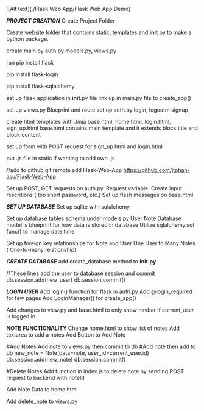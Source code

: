 
![Alt text](./Flask Web App/Flask Web App Demo)

*****PROJECT CREATION*****
Create Project Folder

Create website folder that contains static, templates and __init__.py to make a python package.

create main.py auth.py models.py, views.py

run pip install flask

pip install flask-login

pip install flask-sqlalchemy

set up flask application in __init__.py file
link up in main.py file to create_app()

set up views.py
    Blueprint and route
set up auth.py
    login, logoutm signup

create html templates with Jinja
base.html, home.html, login.html, sign_up.html
    base.html contains main template and it extends block title and block content

set up form with POST request for sign_up.html and login.html


put .js file in static if wanting to add own .js

//add to github
git remote add Flask-Web-App https://github.com/jtphan-asu/Flask-Web-App

<script
        type="text/javascript"
        src="{{ url_for('static', filename='index.js') }}"
    ></script>
    
Set up POST, GET requests on auth.py.  Request variable.
    Create input rescritions ( too short password, etc.)
Set up flash messages on base.html

*****SET UP DATABASE*****
Set up sqlite with sqlalchemy

Set up database tables schema under models.py
    User
    Note
Database model is blueprint for how data is stored in database
Utilize sqlalchemy.sql func() to manage date time

Set up foreign key relationships for Note and User
    One User to Many Notes ( One-to-many relationship)


*****CREATE DATABASE*****
add create_database method to __init.py__

//These lines add the user to database session and commit
db.session.add(new_user)
db.session.commit()

*****LOGIN USER*****
Add login() function for flask in auth.py
Add @login_required for few pages
Add LoginManager() for create_app()

Add changes to view.py and base.html to only show navbar if current_user is logged in

****NOTE FUNCTIONALITY****
Change home.html to show list of notes 
Add textarea to add a notes 
Add Button to Add Note

#Add Notes
Add note to views.py then commit to db
    #Add note then add to db
            new_note = Note(data=note, user_id=current_user.id)
            db.session.add(new_note)
            db.session.commit()

#Delete Notes
Add function in index.js to delete note by sending POST request to backend with noteId

Add Note Data to home.html

Add delete_note to views.py